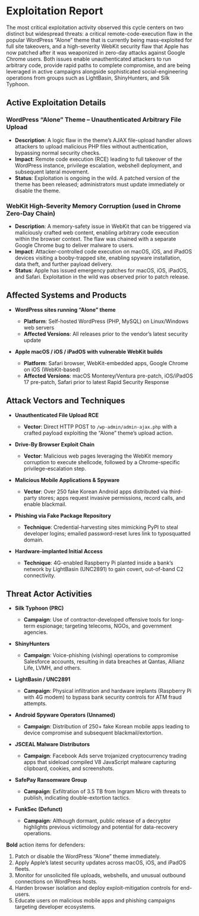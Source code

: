 # Exploitation Report

The most critical exploitation activity observed this cycle centers on two distinct but widespread threats: a critical remote-code-execution flaw in the popular WordPress “Alone” theme that is currently being mass-exploited for full site takeovers, and a high-severity WebKit security flaw that Apple has now patched after it was weaponized in zero-day attacks against Google Chrome users. Both issues enable unauthenticated attackers to run arbitrary code, provide rapid paths to complete compromise, and are being leveraged in active campaigns alongside sophisticated social-engineering operations from groups such as LightBasin, ShinyHunters, and Silk Typhoon.

## Active Exploitation Details

### WordPress “Alone” Theme – Unauthenticated Arbitrary File Upload
- **Description**: A logic flaw in the theme’s AJAX file-upload handler allows attackers to upload malicious PHP files without authentication, bypassing normal security checks.  
- **Impact**: Remote code execution (RCE) leading to full takeover of the WordPress instance, privilege escalation, webshell deployment, and subsequent lateral movement.  
- **Status**: Exploitation is ongoing in the wild. A patched version of the theme has been released; administrators must update immediately or disable the theme.  

### WebKit High-Severity Memory Corruption (used in Chrome Zero-Day Chain)
- **Description**: A memory-safety issue in WebKit that can be triggered via maliciously crafted web content, enabling arbitrary code execution within the browser context. The flaw was chained with a separate Google Chrome bug to deliver malware to users.  
- **Impact**: Attacker-controlled code execution on macOS, iOS, and iPadOS devices visiting a booby-trapped site, enabling spyware installation, data theft, and further payload delivery.  
- **Status**: Apple has issued emergency patches for macOS, iOS, iPadOS, and Safari. Exploitation in the wild was observed prior to patch release.  

## Affected Systems and Products

- **WordPress sites running “Alone” theme**  
  - **Platform**: Self-hosted WordPress (PHP, MySQL) on Linux/Windows web servers  
  - **Affected Versions**: All releases prior to the vendor’s latest security update  

- **Apple macOS / iOS / iPadOS with vulnerable WebKit builds**  
  - **Platform**: Safari browser, WebKit-embedded apps, Google Chrome on iOS (WebKit-based)  
  - **Affected Versions**: macOS Monterey/Ventura pre-patch, iOS/iPadOS 17 pre-patch, Safari prior to latest Rapid Security Response  

## Attack Vectors and Techniques

- **Unauthenticated File Upload RCE**  
  - **Vector**: Direct HTTP POST to `/wp-admin/admin-ajax.php` with a crafted payload exploiting the “Alone” theme’s upload action.  

- **Drive-By Browser Exploit Chain**  
  - **Vector**: Malicious web pages leveraging the WebKit memory corruption to execute shellcode, followed by a Chrome-specific privilege-escalation step.  

- **Malicious Mobile Applications & Spyware**  
  - **Vector**: Over 250 fake Korean Android apps distributed via third-party stores; apps request invasive permissions, record calls, and enable blackmail.  

- **Phishing via Fake Package Repository**  
  - **Technique**: Credential-harvesting sites mimicking PyPI to steal developer logins; emailed password-reset lures link to typosquatted domain.  

- **Hardware-implanted Initial Access**  
  - **Technique**: 4G-enabled Raspberry Pi planted inside a bank’s network by LightBasin (UNC2891) to gain covert, out-of-band C2 connectivity.  

## Threat Actor Activities

- **Silk Typhoon (PRC)**  
  - **Campaign**: Use of contractor-developed offensive tools for long-term espionage; targeting telecoms, NGOs, and government agencies.  

- **ShinyHunters**  
  - **Campaign**: Voice-phishing (vishing) operations to compromise Salesforce accounts, resulting in data breaches at Qantas, Allianz Life, LVMH, and others.  

- **LightBasin / UNC2891**  
  - **Campaign**: Physical infiltration and hardware implants (Raspberry Pi with 4G modem) to bypass bank security controls for ATM fraud attempts.  

- **Android Spyware Operators (Unnamed)**  
  - **Campaign**: Distribution of 250+ fake Korean mobile apps leading to device compromise and subsequent blackmail/extortion.  

- **JSCEAL Malware Distributors**  
  - **Campaign**: Facebook Ads serve trojanized cryptocurrency trading apps that sideload compiled V8 JavaScript malware capturing clipboard, cookies, and screenshots.  

- **SafePay Ransomware Group**  
  - **Campaign**: Exfiltration of 3.5 TB from Ingram Micro with threats to publish, indicating double-extortion tactics.  

- **FunkSec (Defunct)**  
  - **Campaign**: Although dormant, public release of a decryptor highlights previous victimology and potential for data-recovery operations.  

**Bold** action items for defenders:  
1. Patch or disable the WordPress “Alone” theme immediately.  
2. Apply Apple’s latest security updates across macOS, iOS, and iPadOS fleets.  
3. Monitor for unsolicited file uploads, webshells, and unusual outbound connections on WordPress hosts.  
4. Harden browser isolation and deploy exploit-mitigation controls for end-users.  
5. Educate users on malicious mobile apps and phishing campaigns targeting developer ecosystems.